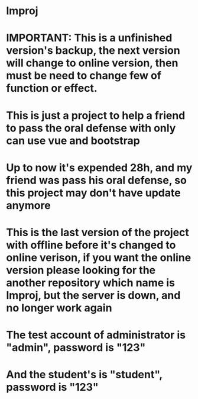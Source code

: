 # lmproj

# IMPORTANT: This is a unfinished version's backup, the next version will change to online version, then must be need to change few of function or effect.

# This is just a project to help a friend to pass the oral defense with only can use vue and bootstrap

# Up to now it's expended 28h, and my friend was pass his oral defense, so this project may don't have update anymore

# This is the last version of the project with offline before it's changed to online verison, if you want the online version please looking for the another repository which name is lmproj, but the server is down, and no longer work again

# The test account of administrator is "admin", password is "123"

# And the student's is "student", password is "123"
